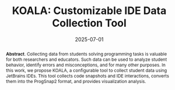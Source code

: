 ---
title: "KOALA: Customizable IDE Data Collection Tool"
authors: '<i>Daniil Karol, Elizaveta Artser, Ilya Vlasov, Yaroslav Golubev, Hieke Keuning, and Anastasiia Birillo</i>'
status: "accepted"
collection: publications
permalink: /publications/2025-07-01-koala-poster
date: 2025-07-01
venue: "<b>ITiCSE'25</b>"
pdf: "https://www.researchgate.net/publication/391076087_KOALA_Customizable_IDE_Data_Collection_Tool"
tool: 'https://github.com/JetBrains-Research/tasktracker-3'
level: 'A'
counter_id: 'C34'
abstract: "<p><b>Abstract</b>. Collecting data from students solving programming tasks is valuable for both researchers and educators. Such data can be used to analyze student behavior, identify errors and misconceptions, and for many other purposes. In this work, we propose KOALA, a configurable tool to collect student data using JetBrains IDEs. This tool collects code snapshots and IDE interactions, converts them into the ProgSnap2 format, and provides visualization analysis.</p>"
---
